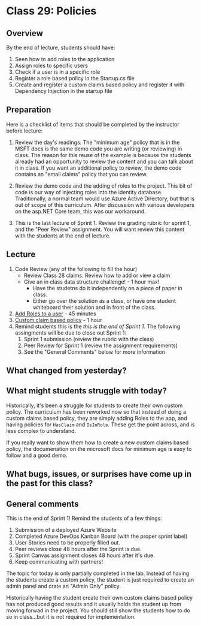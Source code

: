 # Class 29: Policies

## Overview
By the end of lecture, students should have:
1. Seen how to add roles to the application
2. Assign roles to specific users
3. Check if a user is in a specific role
4. Register a role based policy in the Startup.cs file
5. Create and register a custom claims based policy and register it with
Dependency Injection in the startup file 

## Preparation
Here is a checklist of items that should be completed by the instructor
before lecture:
1. Review the day's readings. The "minimum age" policy that is in the MSFT docs
is the same demo code you are writing (or reviewing) in class. The reason
for this reuse of the example is because the students already had an opportunity 
to review the content and you can talk about it in class. If you want an additional
policy to review, the demo code contains an "email claims" policy that you can 
review.
 
2. Review the demo code and the adding of roles to the project. This bit of code
is our way of injecting roles into the identity database. Traditionally, a normal 
team would use Azure Active Directory, but that is out of scope of this curriculum.
After discussion with various developers on the asp.NET Core team, this was our workaround. 

3. This is the last lecture of Sprint 1. Review the grading rubric for
sprint 1, and the "Peer Review" assignment. You will want review this content
with the students at the end of lecture. 

## Lecture
1. Code Review (any of the following to fill the hour)
    - Review Class 28 claims. Review how to add or view a claim
    - Give an in class data structure challenge! - 1 hour max!
      - Have the studetns do it independently on a piece of paper in class. 
      - Either go over the solution as a class, or have one student whiteboard their solution and 
   in front of the class. 
1. [Add Roles to a user](./roles.md) - 45 minutes
1. [Custom claim based policy](./policies.md) - 1 hour
1. Remind students this is the *this is the end of Sprint 1*. The following assingments will be due
to close out Sprint 1:
    1. Sprint 1 submission (review the rubric with the class)
    2. Peer Review for Sprint 1 (review the assignment requirements) 
    3. See the "General Comments" below for more information

## What changed from yesterday? 

## What might students struggle with today?  

Historically, it's been a struggle for students to create their own custom policy. The curriculum has
been reworked now so that instead of doing a custom claims based policy, they are simply
adding Roles to the app, and having policies for `HasClaim` and `IsInRole`. 
These get the point across, and is less complex to understand.

If you really want to show them how to create a new custom claims based policy, the 
documenation on the microsoft docs for minimum age is easy to follow and a good demo. 


## What bugs, issues, or surprises have come up in the past for this class?

## General comments

This is the end of Sprint 1! Remind the students of a few things:
1. Submission of a deployed Azure Website
2. Completed Azure DevOps Kanban Board (with the proper sprint label)
3. User Stories need to be properly filled out. 
4. Peer reviews close 48 hours after the Sprint is due.
5. Sprint Canvas assignment closes 48 hours after it's due. 
6. Keep communicating with partners!


The topic for today is only partially completed in the lab. Instead of having 
the students create a custom policy, the student is just required to 
create an admin panel and crate an "Admin Only" policy. 

Historically having the student create their own custom claims based policy
has not produced good results and it usually holds the student up
from moving forwad in the project. You should still show the students 
how to do so in class...but it is not required for implementation. 